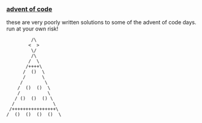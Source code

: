 ### [advent of code](https://adventofcode.com/)
these are very poorly written solutions to some of the advent of code days. run at your own risk!

             /\
            <  >
             \/
             /\
            /  \
           /++++\
          /  ()  \
          /      \
         /        \
        /  ()  ()  \
        /          \
       / ()  ()  () \
      /              \
     /++++++++++++++++\
    /  ()  ()  ()  ()  \

